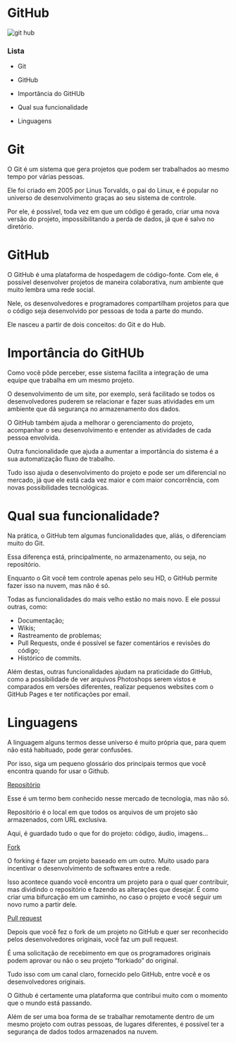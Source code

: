 # GitHub



![git hub](https://logos-world.net/wp-content/uploads/2020/11/GitHub-Logo.png)



###   Lista

- Git

- GitHub

- Importância do GitHUb

- Qual sua funcionalidade

- Linguagens 

  







# Git 

O Git é um sistema que gera projetos que podem ser trabalhados ao mesmo tempo por várias pessoas.

Ele foi criado em 2005 por Linus Torvalds, o pai do Linux, e é popular no universo de desenvolvimento graças ao seu sistema de controle. 

Por ele, é possível, toda vez em que um código é gerado, criar uma nova versão do projeto, impossibilitando a perda de dados, já que é salvo no diretório. 







# GitHub

O GitHub é uma plataforma de hospedagem de código-fonte. Com ele, é possível desenvolver projetos de maneira colaborativa, num ambiente que muito lembra uma rede social. 

Nele, os desenvolvedores e programadores compartilham projetos para que o código seja desenvolvido por pessoas de toda a parte do mundo. 

Ele nasceu a partir de dois conceitos: do Git e do Hub.



# Importância do GitHUb

Como você pôde perceber, esse sistema facilita a integração de uma equipe que trabalha em um mesmo projeto.

O desenvolvimento de um site, por exemplo, será facilitado se todos os desenvolvedores puderem se relacionar e fazer suas atividades em um ambiente que dá segurança no armazenamento dos dados. 

O GitHub também ajuda a melhorar o gerenciamento do projeto, acompanhar o seu desenvolvimento e entender as atividades de cada pessoa envolvida. 

Outra funcionalidade que ajuda a aumentar a importância do sistema é a sua automatização fluxo de trabalho. 

Tudo isso ajuda o desenvolvimento do projeto e pode ser um diferencial no mercado, já que ele está cada vez maior e com maior concorrência, com novas possibilidades tecnológicas.



# Qual sua funcionalidade?

Na prática, o GitHub tem algumas funcionalidades que, aliás, o diferenciam muito do Git. 

Essa diferença está, principalmente, no armazenamento, ou seja, no repositório. 

Enquanto o Git você tem controle apenas pelo seu HD, o GitHub permite fazer isso na nuvem, mas não é só.

Todas as funcionalidades do mais velho estão no mais novo. E ele possui outras, como:



- Documentação;
- Wikis;
- Rastreamento de problemas;
- Pull Requests, onde é possível se fazer comentários e revisões do código;
- Histórico de commits.



Além destas, outras funcionalidades ajudam na praticidade do GitHub, como a possibilidade de ver arquivos Photoshops serem vistos e comparados em versões diferentes, realizar pequenos websites com o GitHub Pages e ter notificações por email. 



# Linguagens



A  linguagem alguns termos desse universo é muito própria que, para quem não está habituado, pode gerar confusões. 

Por isso, siga um pequeno glossário dos principais termos que você encontra quando for usar o Github.



<u>Repositório</u>



Esse é um termo bem conhecido nesse mercado de tecnologia, mas não só. 

Repositório é o local em que todos os arquivos de um projeto são armazenados, com URL exclusiva. 

Aqui, é guardado tudo o que for do projeto: código, áudio, imagens... 



<u>Fork</u>



O forking é fazer um projeto baseado em um outro. Muito usado para incentivar o desenvolvimento de softwares entre a rede. 

Isso acontece quando você encontra um projeto para o qual quer contribuir, mas dividindo o repositório e fazendo as alterações que desejar. É como criar uma bifurcação em um caminho, no caso o projeto e você seguir um novo rumo a partir dele. 



<u>Pull request</u>

Depois que você fez o fork de um projeto no GitHub e quer ser reconhecido pelos desenvolvedores originais, você faz um pull request. 

É uma solicitação de recebimento em que os programadores originais podem aprovar ou não o seu projeto “forkiado” do original. 

Tudo isso com um canal claro, fornecido pelo GitHub, entre você e os desenvolvedores originais. 

O Github é certamente uma plataforma que contribui muito com o momento que o mundo está passando. 

Além de ser uma boa forma de se trabalhar remotamente dentro de um mesmo projeto com outras pessoas, de lugares diferentes, é possível ter a segurança de dados todos armazenados na nuvem. 

